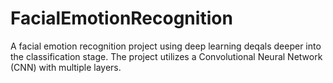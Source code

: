 # FacialEmotionRecognition
A facial emotion recognition project using deep learning deqals deeper into the classification stage. The project utilizes a Convolutional Neural Network (CNN) with multiple layers.
